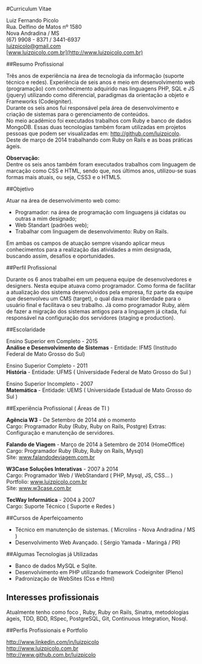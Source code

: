 #Curriculum Vitae

Luiz Fernando Picolo  
Rua. Delfino de Matos nº 1580  
Nova Andradina / MS  
(67) 9908 - 8371 / 3441-6937  
[luizpicolo@gmail.com](luizpicolo@gmail.com)  
[www.luizpicolo.com.br](http://www.luizpicolo.com.br)  	


##Resumo Profissional

Três anos de experiência na área  de tecnologia da informação (suporte técnico e redes). Experiência de seis anos e meio em desenvolvimento web (programação) com conhecimento adquirido nas linguagens PHP, SQL e JS (jquery) utilizando como diferencial, paradigmas da orientação a objeto e Frameworks (Codeigniter).   
Durante os seis anos fui responsável pela área de desenvolvimento e criação de sistemas para o gerenciamento de conteúdos.   
No meio acadêmico foi executados trabalhos com Ruby e banco de dados MongoDB. Essas duas tecnologias também foram utilizadas em projetos pessoas que podem ser visualizadas em: http://github.com/luizpicolo.  
Deste de março de 2014 trabalhando com Ruby on Rails e as boas práticas ágeis.

**Observação:**   
Dentre os seis anos também foram executados trabalhos com linguagem de  marcação como CSS e HTML, sendo que, nos últimos anos, utilizou-se suas formas mais atuais, ou seja, CSS3 e o HTML5.

##Objetivo

Atuar na área de desenvolvimento web como:

 - Programador:  na área de programação com linguagens já cidatas ou outras a mim designado;
 - Web Standart (padrões web);
 - Trabalhar com linguagem de desenvolvimento: Ruby on Rails.

Em ambas os campos de atuação sempre visando aplicar meus conhecimentos para a realização das atividades a mim designada, buscando assim, desafíos e oportunidades.

##Perfil Profissional

Durante os 6 anos trabalhei em um pequena equipe de desenvolvedores e designers. Nesta equipe atuava como programador.
Como forma de facilitar a atualização dos sistema desenvolvidos pela empresa, fiz parte da equipe que desenvolveu um CMS (target), o qual dava maior liberdade para o usuário final e facilitava o seu trabalho.
Já como programador Ruby, além de fazer a migração dos sistemas antigos para a linguagem já citada, fui responsável na configuração dos servidores (staging e production).

##Escolaridade

Ensino Superior em Completo - 2015  
**Análise e Desenvolvimento de Sistemas** - Entidade: IFMS (Institudo Federal de Mato Grosso do Sul)  

Ensino Superior Completo - 2011  
**História** - Entidade: UFMS ( Universidade Federal de Mato Grosso do Sul )    

Ensino Superior Incompleto - 2007  
**Matemática** - Entidade: UEMS ( Universidade Estadual de Mato Grosso do Sul )  

##Experiência Profissional ( Áreas de TI )

**Agência W3** - De Setembro de 2014 até o momento  
Cargo: Programador Ruby (Ruby, Ruby on Rails, Postgre)
Extras: Configuração e manutenção de servidores.

**Falando de Viagem** - Março de 2014 à Setembro de 2014 (HomeOffice)    
Cargo: Programador Ruby (Ruby, Ruby on Rails, Mysql)  
Site: www.falandodeviagem.com.br  

**W3Case Soluções Interativas** - 2007 à 2014  
Cargo: Programador Web / WebStandard  ( PHP, Mysql, JS, CSS... )  
Portfolio: www.luizpicolo.com.br  
Site: www.w3case.com.br  

**TecWay Informática** - 2004 à 2007  
Cargo: Suporte Técnico ( Suporte e Redes )  

##Cursos de Aperfeiçoamento

 - Técnico em manutenção de sistemas. ( Microlins - Nova Andradina / MS )  
 - Desenvolvimento Web Avançado. ( Sérgio Yamada - Maringá / PR)  

##Algumas Tecnologias já Utilizadas

 - Banco de dados MySQL e Sqlite.
 - Desenvolvimento em PHP utilizando framework Codeigniter (Pleno)
 - Padronização de WebSites (Css e Html)

## Interesses profissionais

Atualmente tenho como foco , Ruby, Ruby on Rails, Sinatra, metodologias ágeis, TDD, BDD, RSpec, PostgreSQL, Git, Continuous Integration, Nosql.

##Perfis Profissionais e Portfolio

http://www.linkedin.com/in/luizpicolo  
http://www.luizpicolo.com.br  
http://www.github.com.br/luizpicolo  
